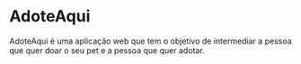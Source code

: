 # AdoteAqui
AdoteAqui é uma aplicação web que tem o objetivo de intermediar a pessoa que quer doar o seu pet e a pessoa que quer adotar. 
